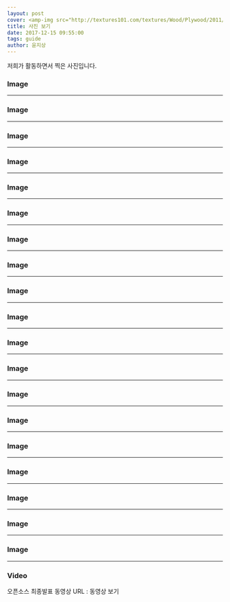 ```yaml
---
layout: post
cover: <amp-img src="http://textures101.com/textures/Wood/Plywood/2011/7/12/tn1_hickoryhardwood_gdgzw.jpg" layout="responsive" alt="" class="mb3"></amp-img>
title: 사진 보기
date: 2017-12-15 09:55:00
tags: guide
author: 윤지상
---
```


<p>저희가 활동하면서 찍은 사진입니다.</p>




<h3>Image</h3>
<amp-img src="https://github.com/beargrllys/beargrllys.github.io/blob/master/KakaoTalk_20170929_205020495.jpg?raw=true" width="656" height="400" layout="responsive" alt="" class="mb3"></amp-img>
<hr/>

<h3>Image</h3>
<amp-img src="https://github.com/beargrllys/beargrllys.github.io/blob/master/KakaoTalk_20170929_205033074.jpg?raw=true" width="656" height="400" layout="responsive" alt="" class="mb3"></amp-img>
<hr/>

<h3>Image</h3>
<amp-img src="https://github.com/beargrllys/beargrllys.github.io/blob/master/KakaoTalk_20170929_205035745.jpg?raw=true" width="656" height="400" layout="responsive" alt="" class="mb3"></amp-img>
<hr/>

<h3>Image</h3>
<amp-img src="https://github.com/beargrllys/beargrllys.github.io/blob/master/KakaoTalk_20170929_205038577.jpg?raw=true" width="656" height="400" layout="responsive" alt="" class="mb3"></amp-img>
<hr/>

<h3>Image</h3>
<amp-img src="https://github.com/beargrllys/beargrllys.github.io/blob/master/KakaoTalk_20171205_173355338.jpg?raw=true" width="656" height="400" layout="responsive" alt="" class="mb3"></amp-img>
<hr/>

<h3>Image</h3>
<amp-img src="https://github.com/beargrllys/beargrllys.github.io/blob/master/KakaoTalk_20171205_173357475.jpg?raw=true" width="656" height="400" layout="responsive" alt="" class="mb3"></amp-img>
<hr/>

<h3>Image</h3>
<amp-img src="https://github.com/beargrllys/beargrllys.github.io/blob/master/KakaoTalk_20171205_173400230.jpg?raw=true" width="656" height="400" layout="responsive" alt="" class="mb3"></amp-img>
<hr/>

<h3>Image</h3>
<amp-img src="https://github.com/beargrllys/beargrllys.github.io/blob/master/KakaoTalk_20171205_173403278.jpg?raw=true" width="656" height="400" layout="responsive" alt="" class="mb3"></amp-img>
<hr/>

<h3>Image</h3>
<amp-img src="https://github.com/beargrllys/beargrllys.github.io/blob/master/KakaoTalk_20171205_173405290.jpg?raw=true" width="656" height="400" layout="responsive" alt="" class="mb3"></amp-img>
<hr/>

<h3>Image</h3>
<amp-img src="https://github.com/beargrllys/beargrllys.github.io/blob/master/KakaoTalk_20171205_173407172.jpg?raw=true" width="656" height="400" layout="responsive" alt="" class="mb3"></amp-img>
<hr/>

<h3>Image</h3>
<amp-img src="https://github.com/beargrllys/beargrllys.github.io/blob/master/KakaoTalk_20171205_173411135.jpg?raw=true" width="656" height="400" layout="responsive" alt="" class="mb3"></amp-img>
<hr/>
<h3>Image</h3>
<amp-img src="https://github.com/beargrllys/beargrllys.github.io/blob/master/KakaoTalk_20171205_173413438.jpg?raw=true" width="656" height="400" layout="responsive" alt="" class="mb3"></amp-img>
<hr/>
<h3>Image</h3>
<amp-img src="https://github.com/beargrllys/beargrllys.github.io/blob/master/KakaoTalk_20171205_173416200.jpg?raw=true" width="656" height="400" layout="responsive" alt="" class="mb3"></amp-img>
<hr/>
<h3>Image</h3>
<amp-img src="https://github.com/beargrllys/beargrllys.github.io/blob/master/KakaoTalk_20171205_173419188.jpg?raw=true" width="656" height="400" layout="responsive" alt="" class="mb3"></amp-img>
<hr/>
<h3>Image</h3>
<amp-img src="https://github.com/beargrllys/beargrllys.github.io/blob/master/KakaoTalk_20171205_173421977.jpg?raw=true" width="656" height="400" layout="responsive" alt="" class="mb3"></amp-img>
<hr/>
<h3>Image</h3>
<amp-img src="https://github.com/beargrllys/beargrllys.github.io/blob/master/KakaoTalk_20171205_173424859.jpg?raw=true" width="656" height="400" layout="responsive" alt="" class="mb3"></amp-img>
<hr/>
<h3>Image</h3>
<amp-img src="https://github.com/beargrllys/beargrllys.github.io/blob/master/KakaoTalk_20171205_173426651.jpg?raw=true" width="656" height="400" layout="responsive" alt="" class="mb3"></amp-img>
<hr/>
<h3>Image</h3>
<amp-img src="https://github.com/beargrllys/beargrllys.github.io/blob/master/KakaoTalk_20171205_175307059.jpg?raw=true" width="656" height="400" layout="responsive" alt="" class="mb3"></amp-img>
<hr/>
<h3>Image</h3>
<amp-img src="https://github.com/beargrllys/beargrllys.github.io/blob/master/KakaoTalk_20171205_175311202.jpg?raw=true" width="656" height="400" layout="responsive" alt="" class="mb3"></amp-img>
<hr/>


<h3 id="video">Video</h3>

<p>오픈소스 최종발표 동영상 URL : <a herf = "https://youtu.be/XUpaIdQQ8QM">동영상 보기 </a> </p>

<amp-youtube width="480"
  height="270"
  layout="responsive"
  data-videoid="https://youtu.be/XUpaIdQQ8QM">
</amp-youtube>
